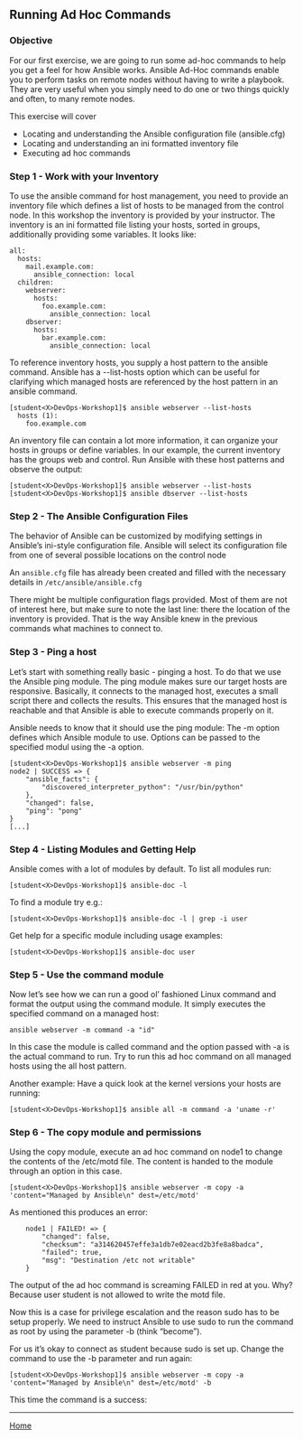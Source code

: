 ## Running Ad Hoc Commands

### Objective

For our first exercise, we are going to run some ad-hoc commands to help you get a feel for how Ansible works. Ansible Ad-Hoc commands enable you to perform tasks on remote nodes without having to write a playbook. They are very useful when you simply need to do one or two things quickly and often, to many remote nodes.

This exercise will cover

- Locating and understanding the Ansible configuration file (ansible.cfg)
- Locating and understanding an ini formatted inventory file
- Executing ad hoc commands

### Step 1 - Work with your Inventory

To use the ansible command for host management, you need to provide an inventory file which defines a list of hosts to be managed from the control node. In this workshop the inventory is provided by your instructor. The inventory is an ini formatted file listing your hosts, sorted in groups, additionally providing some variables. It looks like:

```
all:
  hosts:
    mail.example.com:
      ansible_connection: local
  children:
    webserver:
      hosts:
        foo.example.com:
          ansible_connection: local
    dbserver:
      hosts:
        bar.example.com:
          ansible_connection: local
```

To reference inventory hosts, you supply a host pattern to the ansible command. Ansible has a --list-hosts option which can be useful for clarifying which managed hosts are referenced by the host pattern in an ansible command.

```
[student<X>DevOps-Workshop1]$ ansible webserver --list-hosts
  hosts (1):
    foo.example.com
```
An inventory file can contain a lot more information, it can organize your hosts in groups or define variables. In our example, the current inventory has the groups web and control. Run Ansible with these host patterns and observe the output:

```
[student<X>DevOps-Workshop1]$ ansible webserver --list-hosts
[student<X>DevOps-Workshop1]$ ansible dbserver --list-hosts
```

### Step 2 - The Ansible Configuration Files

The behavior of Ansible can be customized by modifying settings in Ansible’s ini-style configuration file. Ansible will select its configuration file from one of several possible locations on the control node

An `ansible.cfg` file has already been created and filled with the necessary details in `/etc/ansible/ansible.cfg`

There might be multiple configuration flags provided. Most of them are not of interest here, but make sure to note the last line: there the location of the inventory is provided. That is the way Ansible knew in the previous commands what machines to connect to.

### Step 3 - Ping a host

Let’s start with something really basic - pinging a host. To do that we use the Ansible ping module. The ping module makes sure our target hosts are responsive. Basically, it connects to the managed host, executes a small script there and collects the results. This ensures that the managed host is reachable and that Ansible is able to execute commands properly on it.

Ansible needs to know that it should use the ping module: The -m option defines which Ansible module to use. Options can be passed to the specified modul using the -a option.

```
[student<X>DevOps-Workshop1]$ ansible webserver -m ping
node2 | SUCCESS => {
    "ansible_facts": {
        "discovered_interpreter_python": "/usr/bin/python"
    },
    "changed": false,
    "ping": "pong"
}
[...]
```

### Step 4 - Listing Modules and Getting Help

Ansible comes with a lot of modules by default. To list all modules run:

`[student<X>DevOps-Workshop1]$ ansible-doc -l`

To find a module try e.g.:

`[student<X>DevOps-Workshop1]$ ansible-doc -l | grep -i user`

Get help for a specific module including usage examples:

`[student<X>DevOps-Workshop1]$ ansible-doc user`

### Step 5 - Use the command module

Now let’s see how we can run a good ol’ fashioned Linux command and format the output using the command module. It simply executes the specified command on a managed host:

`ansible webserver -m command -a "id"`

In this case the module is called command and the option passed with -a is the actual command to run. Try to run this ad hoc command on all managed hosts using the all host pattern.

Another example: Have a quick look at the kernel versions your hosts are running:

`[student<X>DevOps-Workshop1]$ ansible all -m command -a 'uname -r'`

### Step 6 - The copy module and permissions

Using the copy module, execute an ad hoc command on node1 to change the contents of the /etc/motd file. The content is handed to the module through an option in this case.

`[student<X>DevOps-Workshop1]$ ansible webserver -m copy -a 'content="Managed by Ansible\n" dest=/etc/motd'`

As mentioned this produces an error:

```
    node1 | FAILED! => {
        "changed": false,
        "checksum": "a314620457effe3a1db7e02eacd2b3fe8a8badca",
        "failed": true,
        "msg": "Destination /etc not writable"
    }
```

The output of the ad hoc command is screaming FAILED in red at you. Why? Because user student<X> is not allowed to write the motd file.

Now this is a case for privilege escalation and the reason sudo has to be setup properly. We need to instruct Ansible to use sudo to run the command as root by using the parameter -b (think “become”).

For us it’s okay to connect as student<X> because sudo is set up. Change the command to use the -b parameter and run again:

`[student<X>DevOps-Workshop1]$ ansible webserver -m copy -a 'content="Managed by Ansible\n" dest=/etc/motd' -b`

This time the command is a success:

___

[Home](../README.md)